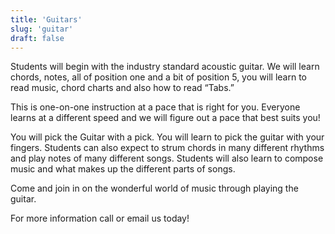 ```yaml
---
title: 'Guitars'
slug: 'guitar'
draft: false
---
```


Students will begin with the industry standard acoustic guitar. We will learn chords, notes, all of position one and a bit of position 5, you will learn to read music, chord charts and also how to read “Tabs.”

This is one-on-one instruction at a pace that is right for you. Everyone learns at a different speed and we will figure out a pace that best suits you!

You will pick the Guitar with a pick. You will learn to pick the guitar with your fingers. Students can also expect to strum chords in many different rhythms and play notes of many different songs. Students will also learn to compose music and what makes up the different parts of songs.

Come and join in on the wonderful world of music through playing the guitar.

For more information call or email us today!
